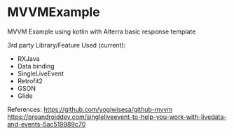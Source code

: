 # MVVMExample
MVVM Example using kotlin with Alterra basic response template

3rd party Library/Feature Used (current):
- RXJava
- Data binding
- SingleLiveEvent
- Retrofit2
- GSON
- Glide

References:
https://github.com/yogiwisesa/github-mvvm
https://proandroiddev.com/singleliveevent-to-help-you-work-with-livedata-and-events-5ac519989c70
